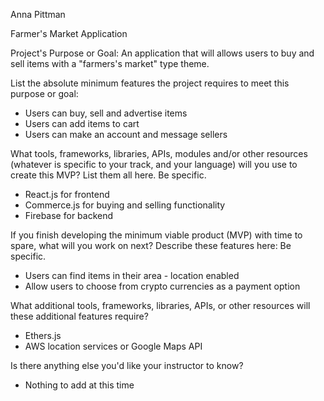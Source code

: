 Anna Pittman

Farmer's Market Application

Project's Purpose or Goal: An application that will allows users to buy and sell items with a "farmers's market" type theme.


List the absolute minimum features the project requires to meet this purpose or goal:

* Users can buy, sell and advertise items
* Users can add items to cart
* Users can make an account and message sellers

What tools, frameworks, libraries, APIs, modules and/or other resources (whatever is specific to your track, and your language) will you use to create this MVP? List them all here. Be specific.

* React.js for frontend
* Commerce.js for buying and selling functionality
* Firebase for backend

If you finish developing the minimum viable product (MVP) with time to spare, what will you work on next? Describe these features here: Be specific.

* Users can find items in their area - location enabled
* Allow users to choose from crypto currencies as a payment option

What additional tools, frameworks, libraries, APIs, or other resources will these additional features require?

* Ethers.js
* AWS location services or Google Maps API

Is there anything else you'd like your instructor to know?

* Nothing to add at this time